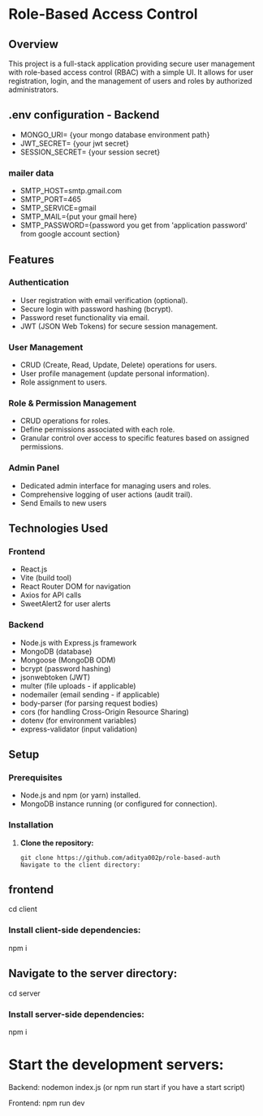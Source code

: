 # Role-Based Access Control

## Overview

This project is a full-stack application providing secure user management with role-based access control (RBAC) with a simple UI. It allows for user registration, login, and the management of users and roles by authorized administrators.

## .env configuration - Backend

- MONGO_URI= {your mongo database environment path}
- JWT_SECRET= {your jwt secret}
- SESSION_SECRET= {your session secret}

### mailer data

- SMTP_HOST=smtp.gmail.com
- SMTP_PORT=465
- SMTP_SERVICE=gmail
- SMTP_MAIL={put your gmail here}
- SMTP_PASSWORD={password you get from 'application password' from google account section}

## Features

### Authentication

- User registration with email verification (optional).
- Secure login with password hashing (bcrypt).
- Password reset functionality via email.
- JWT (JSON Web Tokens) for secure session management.

### User Management

- CRUD (Create, Read, Update, Delete) operations for users.
- User profile management (update personal information).
- Role assignment to users.

### Role & Permission Management

- CRUD operations for roles.
- Define permissions associated with each role.
- Granular control over access to specific features based on assigned permissions.

### Admin Panel

- Dedicated admin interface for managing users and roles.
- Comprehensive logging of user actions (audit trail).
- Send Emails to new users

## Technologies Used

### Frontend

- React.js
- Vite (build tool)
- React Router DOM for navigation
- Axios for API calls
- SweetAlert2 for user alerts

### Backend

- Node.js with Express.js framework
- MongoDB (database)
- Mongoose (MongoDB ODM)
- bcrypt (password hashing)
- jsonwebtoken (JWT)
- multer (file uploads - if applicable)
- nodemailer (email sending - if applicable)
- body-parser (for parsing request bodies)
- cors (for handling Cross-Origin Resource Sharing)
- dotenv (for environment variables)
- express-validator (input validation)

## Setup

### Prerequisites

- Node.js and npm (or yarn) installed.
- MongoDB instance running (or configured for connection).

### Installation

1. **Clone the repository:**

   ```
   git clone https://github.com/aditya002p/role-based-auth
   Navigate to the client directory:
   ```

## frontend

cd client

### Install client-side dependencies:

npm i

## Navigate to the server directory:

cd server

### Install server-side dependencies:

npm i

# Start the development servers:

Backend: nodemon index.js (or npm run start if you have a start script)

Frontend: npm run dev
